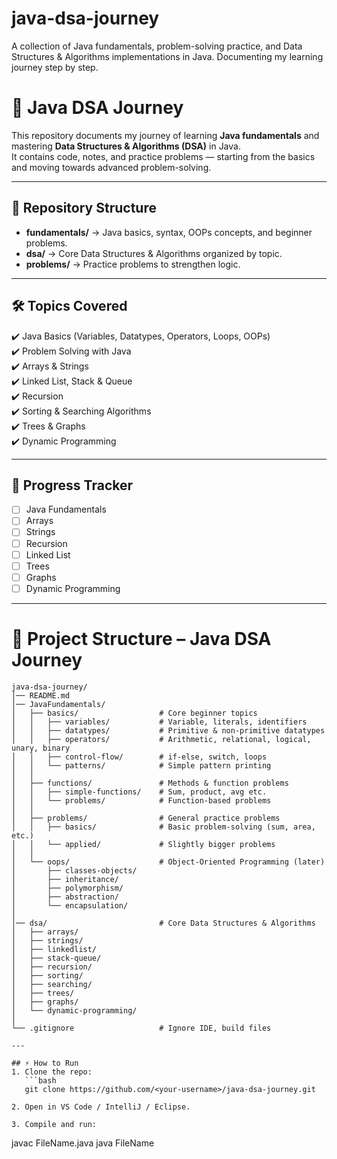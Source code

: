 # java-dsa-journey
A collection of Java fundamentals, problem-solving practice, and Data Structures &amp; Algorithms implementations in Java. Documenting my learning journey step by step.

# 🚀 Java DSA Journey  

This repository documents my journey of learning **Java fundamentals** and mastering **Data Structures & Algorithms (DSA)** in Java.  
It contains code, notes, and practice problems — starting from the basics and moving towards advanced problem-solving.  

---

## 📂 Repository Structure  
- **fundamentals/** → Java basics, syntax, OOPs concepts, and beginner problems.  
- **dsa/** → Core Data Structures & Algorithms organized by topic.  
- **problems/** → Practice problems to strengthen logic.  

---

## 🛠️ Topics Covered  
✔️ Java Basics (Variables, Datatypes, Operators, Loops, OOPs)  
✔️ Problem Solving with Java  
✔️ Arrays & Strings  
✔️ Linked List, Stack & Queue  
✔️ Recursion  
✔️ Sorting & Searching Algorithms  
✔️ Trees & Graphs  
✔️ Dynamic Programming  

---

## 🌱 Progress Tracker  
- [ ] Java Fundamentals  
- [ ] Arrays  
- [ ] Strings  
- [ ] Recursion  
- [ ] Linked List  
- [ ] Trees  
- [ ] Graphs  
- [ ] Dynamic Programming  

---

# 📂 Project Structure – Java DSA Journey

```plaintext
java-dsa-journey/
│── README.md
│── JavaFundamentals/
│   ├── basics/                  # Core beginner topics
│   │   ├── variables/           # Variable, literals, identifiers
│   │   ├── datatypes/           # Primitive & non-primitive datatypes
│   │   ├── operators/           # Arithmetic, relational, logical, unary, binary
│   │   ├── control-flow/        # if-else, switch, loops
│   │   └── patterns/            # Simple pattern printing
│   │
│   ├── functions/               # Methods & function problems
│   │   ├── simple-functions/    # Sum, product, avg etc.
│   │   └── problems/            # Function-based problems
│   │
│   ├── problems/                # General practice problems
│   │   ├── basics/              # Basic problem-solving (sum, area, etc.)
│   │   └── applied/             # Slightly bigger problems
│   │
│   └── oops/                    # Object-Oriented Programming (later)
│       ├── classes-objects/
│       ├── inheritance/
│       ├── polymorphism/
│       ├── abstraction/
│       └── encapsulation/
│
│── dsa/                         # Core Data Structures & Algorithms
│   ├── arrays/
│   ├── strings/
│   ├── linkedlist/
│   ├── stack-queue/
│   ├── recursion/
│   ├── sorting/
│   ├── searching/
│   ├── trees/
│   ├── graphs/
│   └── dynamic-programming/
│
└── .gitignore                   # Ignore IDE, build files

---

## ⚡ How to Run
1. Clone the repo:  
   ```bash
   git clone https://github.com/<your-username>/java-dsa-journey.git

2. Open in VS Code / IntelliJ / Eclipse.
   
3. Compile and run:
```
javac FileName.java
java FileName
